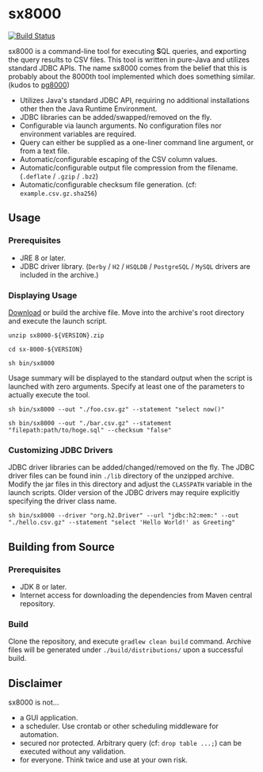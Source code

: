 # sx8000
[![Build Status][travis-icon]][travis-page]

sx8000 is a command-line tool for executing **S**QL queries, and e**x**porting the query results to CSV files. 
This tool is written in pure-Java and utilizes standard JDBC APIs. 
The name sx8000 comes from the belief that this is probably about the 8000th tool implemented which does something similar. (kudos to [pg8000][pg8000])

* Utilizes Java's standard JDBC API, requiring no additional installations other then the Java Runtime Environment.
* JDBC libraries can be added/swapped/removed on the fly.
* Configurable via launch arguments. No configuration files nor environment variables are required.
* Query can either be supplied as a one-liner command line argument, or from a text file.
* Automatic/configurable escaping of the CSV column values.
* Automatic/configurable output file compression from the filename. (`.deflate` / `.gzip` / `.bz2`)
* Automatic/configurable checksum file generation. (cf: `example.csv.gz.sha256`)

## Usage

### Prerequisites
* JRE 8 or later.
* JDBC driver library. (`Derby` / `H2` / `HSQLDB` / `PostgreSQL` / `MySQL` drivers are included in the archive.)

### Displaying Usage

[Download][releases] or build the archive file. Move into the archive's root directory and execute the launch script.

```shell script
unzip sx8000-${VERSION}.zip

cd sx-8000-${VERSION}

sh bin/sx8000
```

Usage summary will be displayed to the standard output when the script is launched with zero arguments. 
Specify at least one of the parameters to actually execute the tool.

```shell script
sh bin/sx8000 --out "./foo.csv.gz" --statement "select now()" 

sh bin/sx8000 --out "./bar.csv.gz" --statement "filepath:path/to/hoge.sql" --checksum "false" 
```

### Customizing JDBC Drivers

JDBC driver libraries can be added/changed/removed on the fly. 
The JDBC driver files can be found inin `./lib` directory of the unzipped archive. 
Modify the jar files in this directory and adjust the `CLASSPATH` variable in the launch scripts. 
Older version of the JDBC drivers may require explicitly specifying the driver class name. 

```shell script
sh bin/sx8000 --driver "org.h2.Driver" --url "jdbc:h2:mem:" --out "./hello.csv.gz" --statement "select 'Hello World!' as Greeting"
```

## Building from Source

### Prerequisites
* JDK 8 or later.
* Internet access for downloading the dependencies from Maven central repository.

### Build

Clone the repository, and execute `gradlew clean build` command. 
Archive files will be generated under `./build/distributions/` upon a successful build.   

## Disclaimer

sx8000 is not...
* a GUI application. 
* a scheduler. Use crontab or other scheduling middleware for automation.
* secured nor protected. Arbitrary query (cf: `drop table ...;`) can be executed without any validation.
* for everyone.  Think twice and use at your own risk.


[travis-page]:https://travis-ci.org/after-the-sunrise/sx8000
[travis-icon]:https://travis-ci.org/after-the-sunrise/sx8000.svg?branch=master
[releases]:https://github.com/after-the-sunrise/sx8000/releases
[pg8000]:https://github.com/tlocke/pg8000

